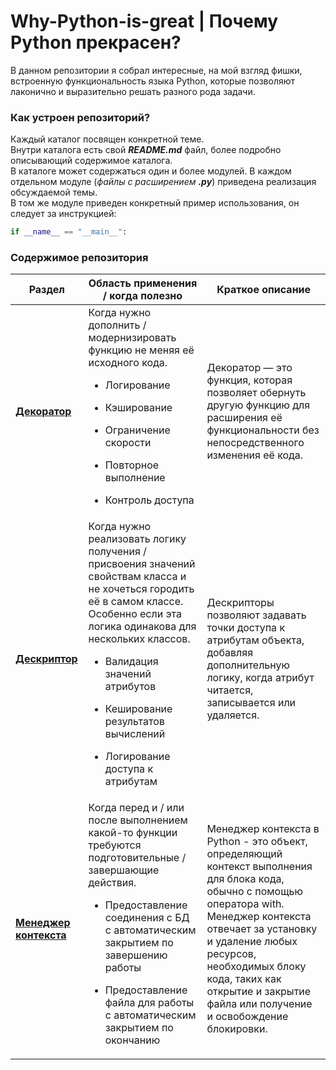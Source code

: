 # Why-Python-is-great | Почему Python прекрасен?

В данном репозитории я собрал интересные, на мой взгляд фишки, встроенную функциональность языка Python, которые позволяют лаконично и выразительно решать разного рода задачи. 

### Как устроен репозиторий?
Каждый каталог посвящен конкретной теме.  
Внутри каталога есть свой <i>**README.md**</i> файл, более подробно описывающий содержимое каталога.  
В каталоге может содержаться один и более модулей.
В каждом отдельном модуле (<i>файлы с расширением **.py**</i>) приведена реализация обсуждаемой темы.  
В том же модуле приведен конкретный пример использования, он следует за инструкцией:
```python
if __name__ == "__main__":
```


### Содержимое репозитория
| Раздел                                                                                                                                                                                             | Область применения / когда полезно                                                                                                                                                                                                                                                                                                      | Краткое описание                                                                                                                                      |
|----------------------------------------------------------------------------------------------------------------------------------------------------------------------------------------------------|-----------------------------------------------------------------------------------------------------------------------------------------------------------------------------------------------------------------------------------------------------------------------------------------------------------------------------------------|-------------------------------------------------------------------------------------------------------------------------------------------------------|
| **[Декоратор](https://github.com/Dmitry-Peskov/Why-Python-is-great/tree/main/%D0%94%D0%B5%D0%BA%D0%BE%D1%80%D0%B0%D1%82%D0%BE%D1%80)**                                                             | Когда нужно дополнить / модернизировать функцию не меняя её исходного кода.<br/><ul><li>Логирование</ul></li><ul><li>Кэширование</ul></li><ul><li>Ограничение скорости</ul></li><ul><li>Повторное выполнение</ul></li><ul><li>Контроль доступа</ul></li>                                                                                | Декоратор — это функция, которая позволяет обернуть другую функцию для расширения её функциональности без непосредственного изменения её кода.                                                                                                                                                      |
| **[Дескриптор](https://github.com/Dmitry-Peskov/Why-Python-is-great/tree/main/%D0%94%D0%B5%D1%81%D0%BA%D1%80%D0%B8%D0%BF%D1%82%D0%BE%D1%80)**                                                      | Когда нужно реализовать логику получения / присвоения значений свойствам класса и не хочеться городить её в самом классе. Особенно если эта логика одинакова для нескольких классов.<ul><li>Валидация значений атрибутов</ul></li><ul><li>Кеширование результатов вычислений</ul></li><ul><li>Логирование доступа к атрибутам</ul></li> | Дескрипторы позволяют задавать точки доступа к атрибутам объекта, добавляя дополнительную логику, когда атрибут читается, записывается или удаляется. |
| **[Менеджер контекста](https://github.com/Dmitry-Peskov/Why-Python-is-great/tree/main/%D0%9C%D0%B5%D0%BD%D0%B5%D0%B4%D0%B6%D0%B5%D1%80%20%D0%BA%D0%BE%D0%BD%D1%82%D0%B5%D0%BA%D1%81%D1%82%D0%B0)** | Когда перед и / или после выполнением какой-то функции требуются подготовительные / завершающие действия.<br/><ul><li>Предоставление соединения с БД с автоматическим закрытием по завершению работы</ul></li><ul><li>Предоставление файла для работы с автоматическим закрытием по окончанию                                           | Менеджер контекста в Python - это объект, определяющий контекст выполнения для блока кода, обычно с помощью оператора with. Менеджер контекста отвечает за установку и удаление любых ресурсов, необходимых блоку кода, таких как открытие и закрытие файла или получение и освобождение блокировки.                                                                                                                                                      |